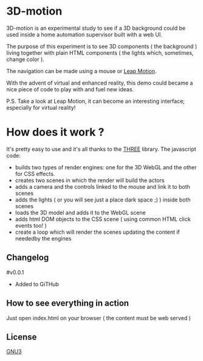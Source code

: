 3D-motion
==================================================

3D-motion is an experimental study to see if a 3D background could be used inside a home automation supervisor built with a web UI.

The purpose of this experiment is to see 3D components ( the background ) living together with plain HTML components ( the lights which, sometimes, change color ).

The navigation can be made using a mouse or [Leap Motion]( https://www.leapmotion.com/ ).

With the advent of virtual and enhanced reality, this demo could became a nice piece of code to play with and fuel new ideas.

P.S. Take a look at Leap Motion, it can become an interesting interface; especially for virtual reality!

How does it work ?
==================================================
It's pretty easy to use and it's all thanks to the [THREE](http://threejs.org/) library.
The javascript code:
- builds two types of render engines: one for the 3D WebGL and the other for CSS effects.
- creates two scenes in which the render will build the actors
- adds a camera and the controls linked to the mouse and link it to both scenes
- adds the lights ( or you will see just a place dark space ;) ) inside both scenes
- loads the 3D model and adds it to the WebGL scene
- adds html DOM objects to the CSS scene ( using common HTML click events too! )
- create a loop which will render the scenes updating the content if neededby the engines

Changelog
----------------------------
#v0.0.1
- Added to GiTHub


How to see everything in action
----------------------------
Just open index.html on your browser ( the content must be web served )

License
-------
[GNU3](http://www.gnu.org/licenses/gpl-3.0.html)
